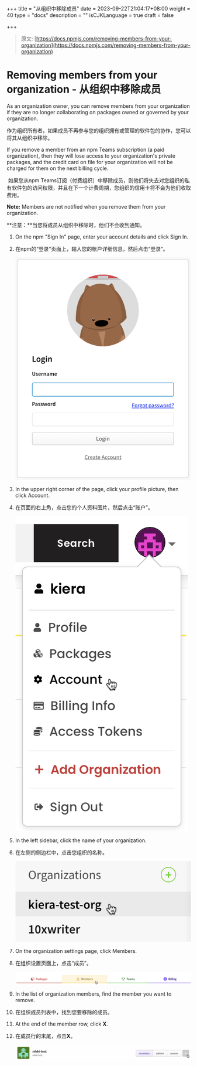 +++
title = "从组织中移除成员"
date = 2023-09-22T21:04:17+08:00
weight = 40
type = "docs"
description = ""
isCJKLanguage = true
draft = false

+++

> 原文: [https://docs.npmjs.com/removing-members-from-your-organization](https://docs.npmjs.com/removing-members-from-your-organization)

# Removing members from your organization - 从组织中移除成员

As an organization owner, you can remove members from your organization if they are no longer collaborating on packages owned or governed by your organization.

​	作为组织所有者，如果成员不再参与您的组织拥有或管理的软件包的协作，您可以将其从组织中移除。

If you remove a member from an npm Teams subscription (a paid organization), then they will lose access to your organization's private packages, and the credit card on file for your organization will not be charged for them on the next billing cycle.

​	如果您从npm Teams订阅（付费组织）中移除成员，则他们将失去对您组织的私有软件包的访问权限，并且在下一个计费周期，您组织的信用卡将不会为他们收取费用。

**Note:** Members are not notified when you remove them from your organization.

**注意：**当您将成员从组织中移除时，他们不会收到通知。

1. On the npm "Sign In" page, enter your account details and click Sign In.

2. 在npm的“登录”页面上，输入您的帐户详细信息，然后点击“登录”。

   ![Screenshot of npm login dialog](Removingmembersfromyourorganization_img/user-login.png)

3. In the upper right corner of the page, click your profile picture, then click Account.

4. 在页面的右上角，点击您的个人资料图片，然后点击“账户”。

   ![Screenshot of account settings selection in user menu](Removingmembersfromyourorganization_img/account-settings.png)

5. In the left sidebar, click the name of your organization.

6. 在左侧的侧边栏中，点击您组织的名称。

   ![Screenshot of a selected organization](Removingmembersfromyourorganization_img/organization-selection.png)

7. On the organization settings page, click Members.

8. 在组织设置页面上，点击“成员”。

   ![Screenshot of the organization members tab](Removingmembersfromyourorganization_img/organization-members-tab.png)

9. In the list of organization members, find the member you want to remove.

10. 在组织成员列表中，找到您要移除的成员。

11. At the end of the member row, click **X**.

12. 在成员行的末尾，点击**X**。

    ![Screenshot of the remove member dialog](Removingmembersfromyourorganization_img/remove-member.png)
